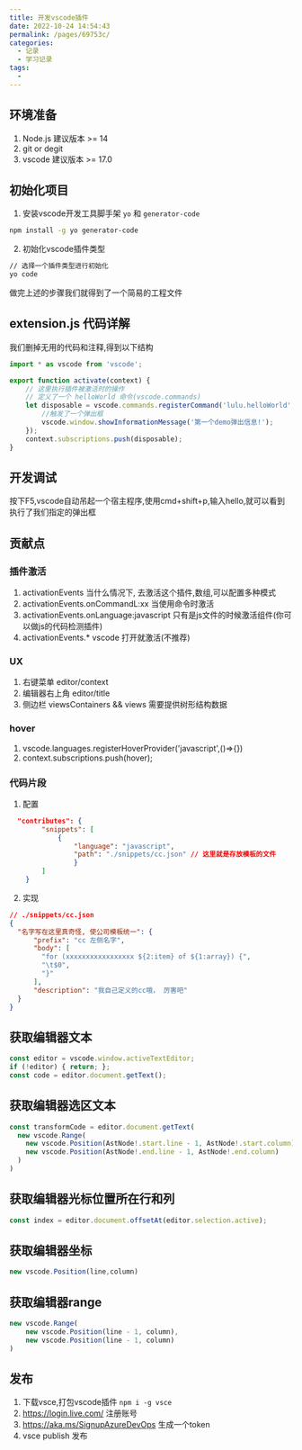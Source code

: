 ```yaml
---
title: 开发vscode插件
date: 2022-10-24 14:54:43
permalink: /pages/69753c/
categories:
  - 记录
  - 学习记录
tags:
  - 
---
```


## 环境准备
1. Node.js 建议版本 >= 14
2. git or degit
3. vscode 建议版本 >= 17.0
  
## 初始化项目

1. 安装vscode开发工具脚手架 `yo` 和 `generator-code`

``` bash
npm install -g yo generator-code
```

2. 初始化vscode插件类型
   
``` bash
// 选择一个插件类型进行初始化
yo code
```

做完上述的步骤我们就得到了一个简易的工程文件

## extension.js 代码详解
我们删掉无用的代码和注释,得到以下结构
``` ts
import * as vscode from 'vscode';

export function activate(context) {
    // 这里执行插件被激活时的操作
    // 定义了一个 helloWorld 命令(vscode.commands)
    let disposable = vscode.commands.registerCommand('lulu.helloWorld', function () {
        //触发了一个弹出框
        vscode.window.showInformationMessage('第一个demo弹出信息!');
    });
    context.subscriptions.push(disposable);
}

```

## 开发调试
按下F5,vscode自动吊起一个宿主程序,使用cmd+shift+p,输入hello,就可以看到执行了我们指定的弹出框

## 贡献点

### 插件激活
1. activationEvents 当什么情况下, 去激活这个插件,数组,可以配置多种模式
2. activationEvents.onCommandL:xx 当使用命令时激活
3. activationEvents.onLanguage:javascript 只有是js文件的时候激活组件(你可以做js的代码检测插件)
4. activationEvents.* vscode 打开就激活(不推荐)

### UX
1. 右键菜单 editor/context
2. 编辑器右上角 editor/title
3. 侧边栏 viewsContainers && views 需要提供树形结构数据
  
### hover 
1. vscode.languages.registerHoverProvider('javascript',()=>{})
2. context.subscriptions.push(hover);

### 代码片段
1. 配置
``` json
  "contributes": {
        "snippets": [
            {
                "language": "javascript",
                "path": "./snippets/cc.json" // 这里就是存放模板的文件
                }
        ]
    }
```
2. 实现
``` json
// ./snippets/cc.json
{
  "名字写在这里真奇怪, 使公司模板统一": {
      "prefix": "cc 左侧名字",
      "body": [
        "for (xxxxxxxxxxxxxxxxx ${2:item} of ${1:array}) {",
        "\t$0",
        "}"
      ],
      "description": "我自己定义的cc哦， 厉害吧"
  }
}
```

## 获取编辑器文本
``` ts
const editor = vscode.window.activeTextEditor;
if (!editor) { return; };
const code = editor.document.getText();
```

## 获取编辑器选区文本
``` ts 
const transformCode = editor.document.getText(
  new vscode.Range(
    new vscode.Position(AstNode!.start.line - 1, AstNode!.start.column),
    new vscode.Position(AstNode!.end.line - 1, AstNode!.end.column)
  )
)
```
## 获取编辑器光标位置所在行和列
``` ts 
const index = editor.document.offsetAt(editor.selection.active);
```

## 获取编辑器坐标
``` ts
new vscode.Position(line,column)
```

## 获取编辑器range

``` ts
new vscode.Range(
	new vscode.Position(line - 1, column),
	new vscode.Position(line - 1, column)
)
```

## 发布
1. 下载vsce,打包vscode插件 `npm i -g vsce`
2. https://login.live.com/ 注册账号
3. https://aka.ms/SignupAzureDevOps 生成一个token
4. vsce publish 发布
 
